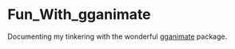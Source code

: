 # Fun_With_gganimate

Documenting my tinkering with the wonderful [gganimate](https://github.com/dgrtwo/gganimate) package.

